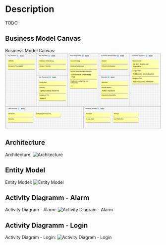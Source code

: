 # Description
TODO

## Business Model Canvas

Business Model Canvas: ![Business Model Canvas - Daylight Buzzer](images/DaylightBuzzer_BusinessModelCanvas.png "Business Model Canvas - Daylight Buzzer")


## Architecture

Architecture: ![Architecture](images/Architecture.png "Architectue")


## Entity Model

Entity Model: ![Entity Model](images/Entity_Model.png "Entity Model")


## Activity Diagramm - Alarm

Activity Diagram - Alarm: ![Activity Diagram - Alarm](images/Activity_Diagram_Alarm.png "Activity Diagram Alarm")


## Activity Diagramm - Login

Activity Diagram - Login: ![Activity Diagram - Login](images/Activity_Diagram_Login.png "Activity Diagram Login")
